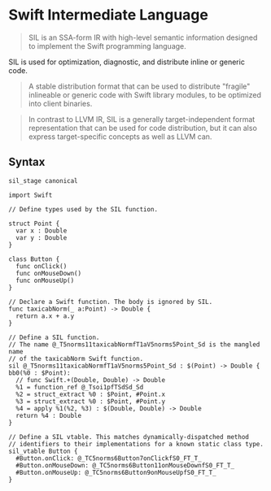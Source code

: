 # Swift Intermediate Language

> SIL is an SSA-form IR with high-level semantic information designed to implement the Swift programming language.

SIL is used for optimization, diagnostic, and distribute inline or generic code.

> A stable distribution format that can be used to distribute "fragile" inlineable or generic code with Swift library modules, to be optimized into client binaries.

> In contrast to LLVM IR, SIL is a generally target-independent format representation that can be used for code distribution, but it can also express target-specific concepts as well as LLVM can.

## Syntax

```
sil_stage canonical

import Swift

// Define types used by the SIL function.

struct Point {
  var x : Double
  var y : Double
}

class Button {
  func onClick()
  func onMouseDown()
  func onMouseUp()
}

// Declare a Swift function. The body is ignored by SIL.
func taxicabNorm(_ a:Point) -> Double {
  return a.x + a.y
}

// Define a SIL function.
// The name @_T5norms11taxicabNormfT1aV5norms5Point_Sd is the mangled name
// of the taxicabNorm Swift function.
sil @_T5norms11taxicabNormfT1aV5norms5Point_Sd : $(Point) -> Double {
bb0(%0 : $Point):
  // func Swift.+(Double, Double) -> Double
  %1 = function_ref @_Tsoi1pfTSdSd_Sd
  %2 = struct_extract %0 : $Point, #Point.x
  %3 = struct_extract %0 : $Point, #Point.y
  %4 = apply %1(%2, %3) : $(Double, Double) -> Double
  return %4 : Double
}

// Define a SIL vtable. This matches dynamically-dispatched method
// identifiers to their implementations for a known static class type.
sil_vtable Button {
  #Button.onClick: @_TC5norms6Button7onClickfS0_FT_T_
  #Button.onMouseDown: @_TC5norms6Button11onMouseDownfS0_FT_T_
  #Button.onMouseUp: @_TC5norms6Button9onMouseUpfS0_FT_T_
}
```
